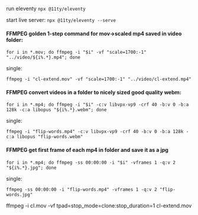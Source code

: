 run eleventy
`npx @11ty/eleventy`

start live server:
`npx @11ty/eleventy --serve`


#### FFMPEG golden 1-step command for mov->scaled mp4 saved in video folder:
`for i in *.mov; do ffmpeg -i "$i" -vf "scale=1700:-1" "../video/${i%.*}.mp4"; done`

single:

`ffmpeg -i "cl-extend.mov" -vf "scale=1700:-1" "../video/cl-extend.mp4"`

#### FFMPEG convert videos in a folder to nicely sized good quality webm:
`for i in *.mp4; do ffmpeg -i "$i" -c:v libvpx-vp9 -crf 40 -b:v 0 -b:a 128k -c:a libopus "${i%.*}.webm"; done`

single:

`ffmpeg -i "flip-words.mp4" -c:v libvpx-vp9 -crf 40 -b:v 0 -b:a 128k -c:a libopus "flip-words.webm"`

#### FFMPEG get first frame of each mp4 in folder and save it as a jpg
`for i in *.mp4; do ffmpeg -ss 00:00:00 -i "$i" -vframes 1 -q:v 2 "${i%.*}.jpg"; done`

single:

`ffmpeg -ss 00:00:00 -i "flip-words.mp4" -vframes 1 -q:v 2 "flip-words.jpg"`




ffmpeg -i cl.mov -vf tpad=stop_mode=clone:stop_duration=1 cl-extend.mov
